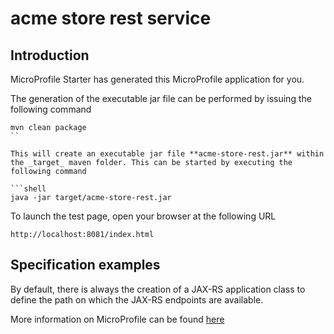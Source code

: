 # acme store rest service 

## Introduction

MicroProfile Starter has generated this MicroProfile application for you.

The generation of the executable jar file can be performed by issuing the following command

```shell
mvn clean package
``

This will create an executable jar file **acme-store-rest.jar** within the _target_ maven folder. This can be started by executing the following command

```shell
java -jar target/acme-store-rest.jar
```

To launch the test page, open your browser at the following URL

```shell
http://localhost:8081/index.html  
```


## Specification examples

By default, there is always the creation of a JAX-RS application class to define the path on which the JAX-RS endpoints are available.

More information on MicroProfile can be found [here](https://microprofile.io/)


